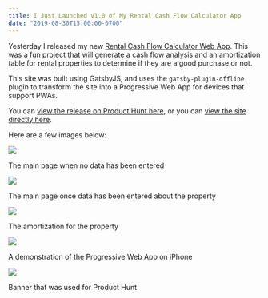```yaml
---
title: I Just Launched v1.0 of My Rental Cash Flow Calculator App
date: "2019-08-30T15:00:00-0700"
---
```


Yesterday I released my new [Rental Cash Flow Calculator Web App](https://rentalcashflow.app). This was a fun project that will generate a cash flow analysis and an amortization table for rental properties to determine if they are a good purchase or not.

This site was built using GatsbyJS, and uses the `gatsby-plugin-offline` plugin to transform the site into a Progressive Web App for devices that support PWAs.

You can [view the release on Product Hunt here](https://www.producthunt.com/posts/rental-cash-flow-calculator), or you can [view the site directly here](https://rentalcashflow.app).

Here are a few images below:

<img src="./rcf-1.png" />
<p class="caption">The main page when no data has been entered</p>

<img src="./rcf-2.png" />
<p class="caption">The main page once data has been entered about the property</p>

<img src="./rcf-3.png" />
<p class="caption">The amortization for the property</p>

<img src="./rcf-4.png" />
<p class="caption">A demonstration of the Progressive Web App on iPhone</p>

<img src="./rcf-5.png" />
<p class="caption">Banner that was used for Product Hunt</p>
